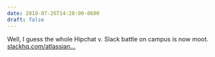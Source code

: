 ```yaml
---
date: 2018-07-26T14:28:00-0600
draft: false
---
```




Well, I guess the whole Hipchat v. Slack battle on campus is now moot. [slackhq.com/atlassian…](https://slackhq.com/atlassian-and-slack-partnership)



